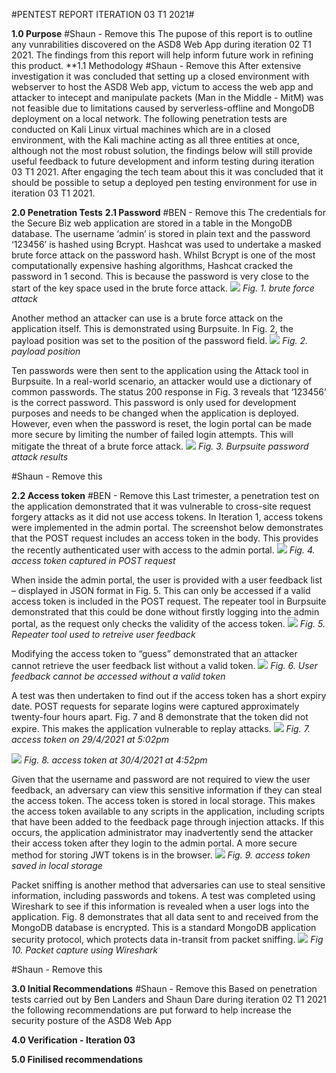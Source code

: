 #PENTEST REPORT ITERATION 03 T1 2021#

**1.0 Purpose**
#Shaun - Remove this
The pupose of this report is to outline any vunrabilities discovered on the ASD8 Web App during iteration 02 T1 2021.
The findings from this report will help inform future work in refining this product.
**1.1 Methodology
#Shaun - Remove this
After extensive investigation it was concluded that setting up a closed environment with webserver to host the ASD8 Web app, victum to access the web app and attacker to intecept and manipulate packets (Man in the Middle - MitM) was not feasible due to limitations caused by serverless-offline and MongoDB deployment on a local network.
The following penetration tests are conducted on Kali Linux virtual machines which are in a closed environment, with the Kali machine acting as all three entities at once, although not the most robust solution, the findings below will still provide useful feedback to future development and inform testing during iteration 03 T1 2021.
After engaging the tech team about this it was concluded that it should be possible to setup a deployed pen testing environment for use in iteration 03 T1 2021.


**2.0 Penetration Tests**
**2.1 Password**
#BEN - Remove this
The credentials for the Secure Biz web application are stored in a table in the MongoDB database. The username ‘admin’ is stored in plain text and the password ‘123456’ is hashed using Bcrypt. Hashcat was used to undertake a masked brute force attack on the password hash. Whilst Bcrypt is one of the most computationally expensive hashing algorithms, Hashcat cracked the password in 1 second. This is because the password is very close to the start of the key space used in the brute force attack.
![](./pen_test/hash_cat.png)
_Fig. 1. brute force attack_

Another method an attacker can use is a brute force attack on the application itself. This is demonstrated using Burpsuite. In Fig. 2, the payload position was set to the position of the password field.
![](./pen_test/payload.png)
_Fig. 2. payload position_

Ten passwords were then sent to the application using the Attack tool in Burpsuite. In a real-world scenario, an attacker would use a dictionary of common passwords. The status 200 response in Fig. 3 reveals that ‘123456’ is the correct password. This password is only used for development purposes and needs to be changed when the application is deployed. However, even when the password is reset, the login portal can be made more secure by limiting the number of failed login attempts. This will mitigate the threat of a brute force attack.
![](./pen_test/burpsuite_attack.png)
_Fig. 3. Burpsuite password attack results_

#Shaun - Remove this

**2.2 Access token**
#BEN - Remove this
Last trimester, a penetration test on the application demonstrated that it was vulnerable to cross-site request forgery attacks as it did not use access tokens. In Iteration 1, access tokens were implemented in the admin portal. The screenshot below demonstrates that the POST request includes an access token in the body. This provides the recently authenticated user with access to the admin portal. 
![](./pen_test/access_token.png)
_Fig. 4. access token captured in POST request_

When inside the admin portal, the user is provided with a user feedback list – displayed in JSON format in Fig. 5. This can only be accessed if a valid access token is included in the POST request. The repeater tool in Burpsuite demonstrated that this could be done without firstly logging into the admin portal, as the request only checks the validity of the access token.
![](./pen_test/repeater_tool.png)
_Fig. 5. Repeater tool used to retreive user feedback_

Modifying the access token to “guess” demonstrated that an attacker cannot retrieve the user feedback list without a valid token.
![](./pen_test/token_modification.png)
_Fig. 6. User feedback cannot be accessed without a valid token_

A test was then undertaken to find out if the access token has a short expiry date. POST requests for separate logins were captured approximately twenty-four hours apart. Fig. 7 and 8 demonstrate that the token did not expire. This makes the application vulnerable to replay attacks.
![](./pen_test/token_29_4.png)
_Fig. 7. access token on 29/4/2021 at 5:02pm_

![](./pen_test/token_30_4.png)
_Fig. 8. access token at 30/4/2021 at 4:52pm_

Given that the username and password are not required to view the user feedback, an adversary can view this sensitive information if they can steal the access token. The access token is stored in local storage. This makes the access token available to any scripts in the application, including scripts that have been added to the feedback page through injection attacks. If this occurs, the application administrator may inadvertently send the attacker their access token after they login to the admin portal. A more secure method for storing JWT tokens is in the browser.
![](./pen_test/local_storage.png)
_Fig. 9. access token saved in local storage_

Packet sniffing is another method that adversaries can use to steal sensitive information, including passwords and tokens. A test was completed using Wireshark to see if this information is revealed when a user logs into the application. Fig. 8 demonstrates that all data sent to and received from the MongoDB database is encrypted. This is a standard MongoDB application security protocol, which protects data in-transit from packet sniffing.
![](./pen_test/wireshark.png)
_Fig 10. Packet capture using Wireshark_

#Shaun - Remove this


**3.0 Initial Recommendations**
#Shaun - Remove this
Based on penetration tests carried out by Ben Landers and Shaun Dare during iteration 02 T1 2021 the following recommendations are put forward to help increase the security posture of the ASD8 Web App

**4.0 Verification - Iteration 03**

**5.0 Finilised recommendations**
